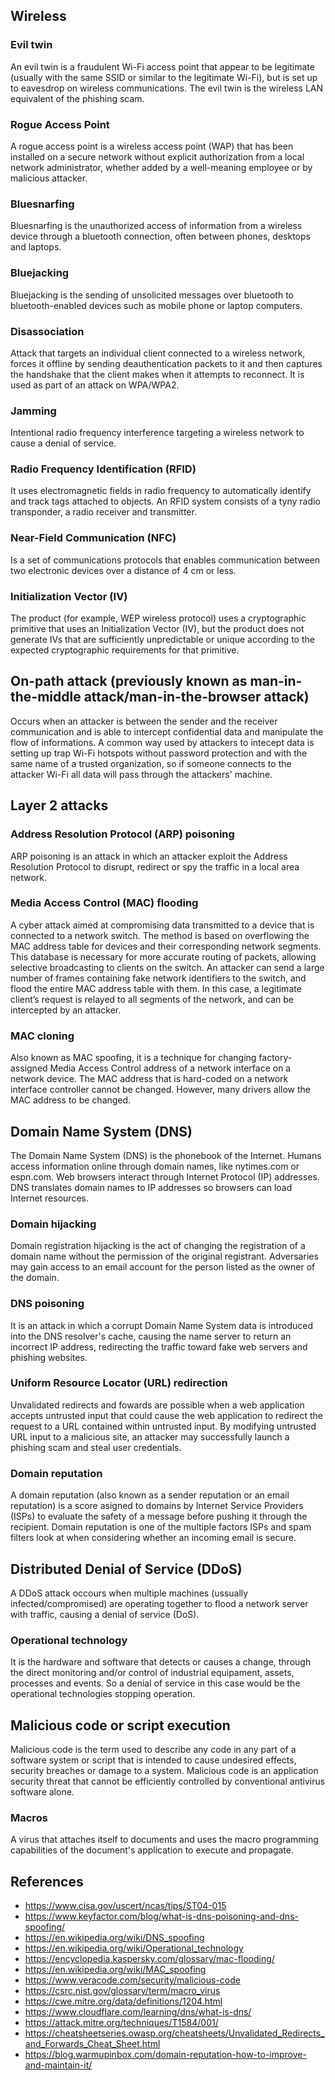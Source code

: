 ## Wireless
### Evil twin
An evil twin is a fraudulent Wi-Fi access point that appear to be legitimate (usually with the same SSID or similar to the legitimate Wi-Fi), but is set up to eavesdrop on wireless communications. The evil twin is the wireless LAN equivalent of the phishing scam.
### Rogue Access Point
A rogue access point is a wireless access point (WAP) that has been installed on a secure network without explicit authorization from a local network administrator, whether added by a well-meaning employee or by malicious attacker.
### Bluesnarfing
Bluesnarfing is the unauthorized access of information from a wireless device through a bluetooth connection, often between phones, desktops and laptops.
### Bluejacking
Bluejacking is the sending of unsolicited messages over bluetooth to bluetooth-enabled devices such as mobile phone or laptop computers.
### Disassociation
Attack that targets an individual client connected to a wireless network, forces it offline by sending deauthentication packets to it and then captures the handshake that the client makes when it attempts to reconnect. It is used as part of an attack on WPA/WPA2.
### Jamming
Intentional radio frequency interference targeting a wireless network to cause a denial of service.
### Radio Frequency Identification (RFID)
It uses electromagnetic fields in radio frequency to automatically identify and track tags attached to objects. An RFID system consists of a tyny radio transponder, a radio receiver and transmitter.
### Near-Field Communication (NFC)
Is a set of communications protocols that enables communication between two electronic devices over a distance of 4 cm or less.
### Initialization Vector (IV)
The product (for example, WEP wireless protocol) uses a cryptographic primitive that uses an Initialization Vector (IV), but the product does not generate IVs that are sufficiently unpredictable or unique according to the expected cryptographic requirements for that primitive.

## On-path attack (previously known as man-in-the-middle attack/man-in-the-browser attack)
Occurs when an attacker is between the sender and the receiver communication and is able to intercept confidential data and manipulate the flow of informations. A common way used by attackers to intecept data is setting up trap Wi-Fi hotspots without password protection and with the same name of a trusted organization, so if someone connects to the attacker Wi-Fi all data will pass through the attackers' machine.

## Layer 2 attacks
### Address Resolution Protocol (ARP) poisoning
ARP poisoning is an attack in which an attacker exploit the Address Resolution Protocol to disrupt, redirect or spy the traffic in a local area network.
### Media Access Control (MAC) flooding
A cyber attack aimed at compromising data transmitted to a device that is connected to a network switch. The method is based on overflowing the MAC address table for devices and their corresponding network segments. This database is necessary for more accurate routing of packets, allowing selective broadcasting to clients on the switch.
An attacker can send a large number of frames containing fake network identifiers to the switch, and flood the entire MAC address table with them. In this case, a legitimate client’s request is relayed to all segments of the network, and can be intercepted by an attacker.
### MAC cloning
Also known as MAC spoofing, it is a technique for changing factory-assigned Media Access Control address of a network interface on a network device. The MAC address that is hard-coded on a network interface controller cannot be changed. However, many drivers allow the MAC address to be changed.


## Domain Name System (DNS)
The Domain Name System (DNS) is the phonebook of the Internet. Humans access information online through domain names, like nytimes.com or espn.com. Web browsers interact through Internet Protocol (IP) addresses. DNS translates domain names to IP addresses so browsers can load Internet resources.
### Domain hijacking
Domain registration hijacking is the act of changing the registration of a domain name without the permission of the original registrant. Adversaries may gain access to an email account for the person listed as the owner of the domain.
### DNS poisoning
It is an attack in which a corrupt Domain Name System data is introduced into the DNS resolver's cache, causing the name server to return an incorrect IP address, redirecting the traffic toward fake web servers and phishing websites.
### Uniform Resource Locator (URL) redirection
Unvalidated redirects and fowards are possible when a web application accepts untrusted input that could cause the web application to redirect the request to a URL contained within untrusted input. By modifying untrusted URL input to a malicious site, an attacker may successfully launch a phishing scam and steal user credentials.
### Domain reputation
A domain reputation (also known as a sender reputation or an email reputation) is a score asigned to domains by Internet Service Providers (ISPs) to evaluate the safety of a message before pushing it through the recipient. Domain reputation is one of the multiple factors ISPs and spam filters look at when considering whether an incoming email is secure.

## Distributed Denial of Service (DDoS)
A DDoS attack occours when multiple machines (ussually infected/compromised) are operating together to flood a network server with traffic, causing a denial of service (DoS).
### Operational technology
It is the hardware and software that detects or causes a change, through the direct monitoring and/or control of industrial equipament, assets, processes and events. So a denial of service in this case would be the operational technologies stopping operation.

## Malicious code or script execution
Malicious code is the term used to describe any code in any part of a software system or script that is intended to cause undesired effects, security breaches or damage to a system. Malicious code is an application security threat that cannot be efficiently controlled by conventional antivirus software alone.
### Macros
A virus that attaches itself to documents and uses the macro programming capabilities of the document's application to execute and propagate.

## References
- https://www.cisa.gov/uscert/ncas/tips/ST04-015
- https://www.keyfactor.com/blog/what-is-dns-poisoning-and-dns-spoofing/
- https://en.wikipedia.org/wiki/DNS_spoofing
- https://en.wikipedia.org/wiki/Operational_technology
- https://encyclopedia.kaspersky.com/glossary/mac-flooding/
- https://en.wikipedia.org/wiki/MAC_spoofing
- https://www.veracode.com/security/malicious-code
- https://csrc.nist.gov/glossary/term/macro_virus
- https://cwe.mitre.org/data/definitions/1204.html
- https://www.cloudflare.com/learning/dns/what-is-dns/
- https://attack.mitre.org/techniques/T1584/001/
- https://cheatsheetseries.owasp.org/cheatsheets/Unvalidated_Redirects_and_Forwards_Cheat_Sheet.html
- https://blog.warmupinbox.com/domain-reputation-how-to-improve-and-maintain-it/
